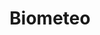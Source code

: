 ---
title: Biometeo
organization: Centro Interdipartimentale Di Bioclimatologia
notes: Biometeo di Prato rilasciate da Università di FIrenze fonte Centro Interpandimentale Di Bioclimatologia. Licenza CC BY 4.0. Aggiornati quotidianamente.
resources:
  - name: Biometeo in lingua italiana
    url: 'https://raw.githubusercontent.com/iltempe/opendataprato/master/biometeo-ita.xml'
    format: xml
  - name: Biometeo in lingua inglese
    url: 'https://raw.githubusercontent.com/iltempe/opendataprato/master/biometeo-eng.xml'
    format: xml
category:
  - Ambiente
  - Meteo
maintainer: iltempe
maintainer_email: mtempestini@gmail.com
---